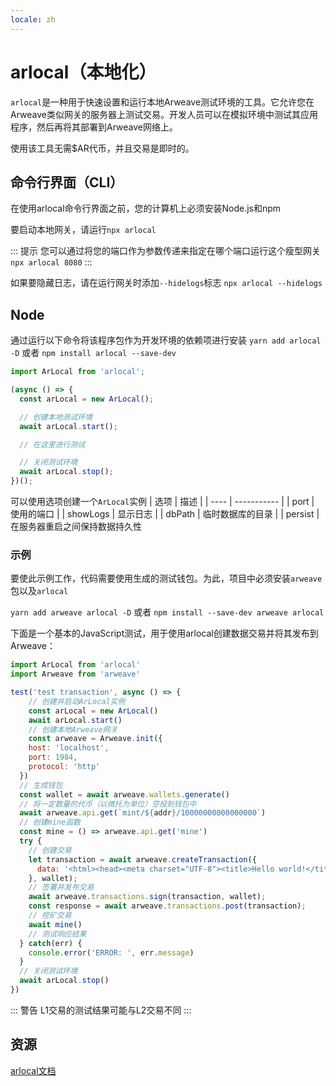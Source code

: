 ```yaml
---
locale: zh
---
```

# arlocal（本地化）
`arlocal`是一种用于快速设置和运行本地Arweave测试环境的工具。它允许您在Arweave类似网关的服务器上测试交易。开发人员可以在模拟环境中测试其应用程序，然后再将其部署到Arweave网络上。

使用该工具无需$AR代币，并且交易是即时的。

## 命令行界面（CLI）
在使用arlocal命令行界面之前，您的计算机上必须安装Node.js和npm

要启动本地网关，请运行`npx arlocal`

::: 提示
您可以通过将您的端口作为参数传递来指定在哪个端口运行这个瘦型网关
`npx arlocal 8080`
:::

如果要隐藏日志，请在运行网关时添加`--hidelogs`标志
`npx arlocal --hidelogs`

## Node
通过运行以下命令将该程序包作为开发环境的依赖项进行安装
`yarn add arlocal -D` 或者 `npm install arlocal --save-dev`

```js
import ArLocal from 'arlocal';

(async () => {
  const arLocal = new ArLocal();

  // 创建本地测试环境
  await arLocal.start();

  // 在这里进行测试

  // 关闭测试环境
  await arLocal.stop();
})();
```

可以使用选项创建一个`ArLocal`实例
| 选项 | 描述 |
| ---- | ----------- |
| port | 使用的端口 |
| showLogs | 显示日志 |
| dbPath | 临时数据库的目录  |
| persist | 在服务器重启之间保持数据持久性

### 示例
要使此示例工作，代码需要使用生成的测试钱包。为此，项目中必须安装`arweave`包以及`arlocal`

`yarn add arweave arlocal -D` 或者 `npm install --save-dev arweave arlocal`

下面是一个基本的JavaScript测试，用于使用arlocal创建数据交易并将其发布到Arweave：

```js
import ArLocal from 'arlocal'
import Arweave from 'arweave'

test('test transaction', async () => {
    // 创建并启动ArLocal实例
    const arLocal = new ArLocal()
    await arLocal.start()
    // 创建本地Arweave网关
    const arweave = Arweave.init({
    host: 'localhost',
    port: 1984,
    protocol: 'http'
  })
  // 生成钱包
  const wallet = await arweave.wallets.generate()
  // 将一定数量的代币（以微托为单位）空投到钱包中
  await arweave.api.get(`mint/${addr}/10000000000000000`)
  // 创建mine函数
  const mine = () => arweave.api.get('mine')
  try {
    // 创建交易
    let transaction = await arweave.createTransaction({
      data: '<html><head><meta charset="UTF-8"><title>Hello world!</title></head><body></body></html>'
    }, wallet);
    // 签署并发布交易
    await arweave.transactions.sign(transaction, wallet);
    const response = await arweave.transactions.post(transaction);
    // 挖矿交易
    await mine()
    // 测试响应结果
  } catch(err) {
    console.error('ERROR: ', err.message)
  }
  // 关闭测试环境
  await arLocal.stop()
})
```

::: 警告
L1交易的测试结果可能与L2交易不同
:::

## 资源
[arlocal文档](https://github.com/textury/arlocal)